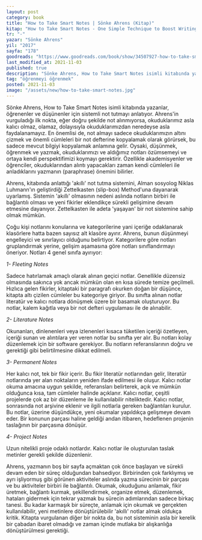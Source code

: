 ```yaml
---
layout: post
category: book
title: "How to Take Smart Notes | Sönke Ahrens (Kitap)"
kitap: "How to Take Smart Notes - One Simple Technique to Boost Writing, Learning and Thinking – for Students, Academics and Nonfiction Book Writers"
tr: "-"
yazar: "Sönke Ahrens"
yil: "2017"
sayfa: "178"
goodreads: "https://www.goodreads.com/book/show/34507927-how-to-take-smart-notes"
last_modified_at: 2021-11-03
published: true
description: "Sönke Ahrens, How to Take Smart Notes isimli kitabında yazanlar, öğrenenler ve düşünenler için sistemli not tutmayı anlatıyor."
tag: "öğrenmeyi öğrenmek"
posted: 2021-11-03
image: "/assets/new/how-to-take-smart-notes.jpg"
---
```


Sönke Ahrens, How to Take Smart Notes isimli kitabında yazanlar, öğrenenler ve düşünenler için sistemli not tutmayı anlatıyor. Ahrens'in vurguladığı ilk nokta, eğer doğru şekilde not alınmıyorsa, okuduklarımız asla kalıcı olmaz, olamaz, dolayısıyla okuduklarımızdan neredeyse asla faydalanamayız. En önemlisi de, not almayı sadece okuduklarımızın altını çizmek ve önemli cümleleri bir not defterine kopyalamak olarak görürsek, bu sadece mevcut bilgiyi kopyalamak anlamına gelir. Oysaki, düşünmek, öğrenmek ve yazmak, okuduklarımızı ve aldığımız notları özümsemeyi ve ortaya kendi perspektifimizi koymayı gerektirir. Özellikle akademisyenler ve öğrenciler, okuduklarından alıntı yapacakları zaman kendi cümleleri ile anladıklarını yazmanın (paraphrase) önemini bilirler.

Ahrens, kitabında anlattığı 'akıllı' not tutma sistemini, Alman sosyolog Niklas Luhmann'ın geliştirdiği Zettelkasten (slip-box) Method'una dayanarak uyarlamış. Sistemin 'akıllı' olmasının nedeni aslında notların birbiri ile bağlantılı olması ve yeni fikirler eklendikçe sürekli gelişimine devam etmesine dayanıyor. Zettelkasten ile adeta 'yaşayan' bir not sistemine sahip olmak mümkün.

Çoğu kişi notlarını konularına ve kategorilerine yani içeriğe odaklanarak klasörlere hatta bazen sayısız alt klasöre ayırır. Ahrens, bunun düşünmeyi engelleyici ve sınırlayıcı olduğunu belirtiyor. Kategorilere göre notları gruplandırmak yerine, gelişim aşamasına göre notları sınıflandırmayı öneriyor. Notları 4 genel sınıfa ayırıyor:

_1- Fleeting Notes_  

Sadece hatırlamak amaçlı olarak alınan geçici notlar. Genellikle düzensiz olmasında sakınca yok ancak mümkün olan en kısa sürede temize geçilmeli. Hızlıca gelen fikirler, kitaptaki bir paragrafı okurken doğan bir düşünce, kitapta altı çizilen cümleler bu kategoriye giriyor. Bu sınıfta alınan notlar literatür ve kalıcı notlara dönüşmek üzere bir basamak oluşturuyor. Bu notlar, kalem kağıtla veya bir not defteri uygulaması ile de alınabilir.

_2- Literature Notes_  

Okunanları, dinlenenleri veya izlenenleri kısaca tüketilen içeriği özetleyen, içeriği sunan ve alıntılara yer veren notlar bu sınıfta yer alır. Bu notları kolay düzenlemek için bir software gerekiyor. Bu notların referanslarının doğru ve gerektiği gibi belirtilmesine dikkat edilmeli.

_3- Permanent Notes_  

Her kalıcı not, tek bir fikir içerir. Bu fikir literatür notlarından gelir, literatür notlarında yer alan noktaların yeniden ifade edilmesi ile oluşur. Kalıcı notlar okuma amacına uygun şekilde, referansları belirterek, açık ve mümkün olduğunca kısa, tam cümleler halinde açıklanır. Kalıcı notlar, çeşitli projelerde çok az bir düzenleme ile kullanılabilir niteliktedir. Kalıcı notlar, sonrasında not arşivine eklenir ve ilgili notlarla gereken bağlantıları kurulur. Bu notlar, üzerine düşündükçe, yeni okumalar yapıldıkça gelişmeye devam eder. Bir konunun parçası haline geldiği andan itibaren, hedeflenen projenin taslağının bir parçasına dönüşür.

_4- Project Notes_  

Uzun nitelikli proje odaklı notlardır. Kalıcı notlar ile oluşturulan taslak metinler gerekli şekilde düzenlenir.

Ahrens, yazmanın boş bir sayfa açmaktan çok önce başlayan ve sürekli devam eden bir süreç olduğundan bahsediyor. Birbirinden çok farklıymış ve ayrı işliyormuş gibi görünen aktiviteler aslında yazma sürecinin bir parçası ve bu aktiviteler birbiri ile bağlantılı. Okumak, okuduğunu anlamak, fikir üretmek, bağlantı kurmak, şekillendirmek, organize etmek, düzenlemek, hataları gidermek için tekrar yazmak bu sürecin adımlarından sadece birkaç tanesi. Bu kadar karmaşık bir süreçte, anlamak için okumak ve gerçekten kullanılabilir, yeni metinlere dönüştürülebilir 'akıllı' notlar almak oldukça kritik. Kitapta vurgulanan diğer bir nokta da, bu not sisteminin asla bir kerelik bir çabadan ibaret olmadığı ve zaman içinde mutlaka bir alışkanlığa dönüştürülmesi gerektiği.
